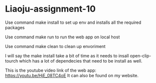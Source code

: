 # Liaoju-assignment-10

Use command make install 
to set up env and installs all the required packages 

Use command make run 
to run the web app on local host

Use command make clean 
to clean up envoriment

I will say the make install take a bit of time as it needs to insall open-clip-tourch which has a lot of dependecies that need to be install as well.

This is the youtube video link of the web app: https://youtu.be/HjE_08TC4oE
It can also be found on my website.
